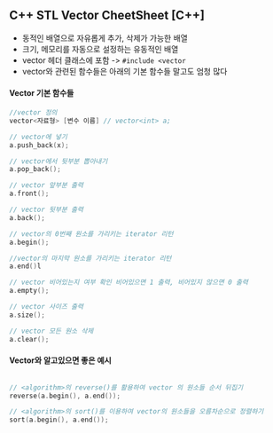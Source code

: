 ## C++ STL Vector CheetSheet [C++]

- 동적인 배열으로 자유롭게 추가, 삭제가 가능한 배열
- 크기, 메모리를 자동으로 설정하는 유동적인 배열
- vector 헤더 클래스에 포함 -> `#include <vector` 
- vector와 관련된 함수들은 아래의 기본 함수들 말고도 엄청 많다



#### Vector 기본 함수들



```c++
//vector 정의
vector<자료형> [변수 이름] // vector<int> a;

// vector에 넣기 
a.push_back(x);

// vector에서 뒷부분 뽑아내기
a.pop_back();

// vector 앞부분 출력
a.front();

// vector 뒷부분 출력
a.back();

// vector의 0번째 원소를 가리키는 iterator 리턴
a.begin();

//vector의 마지막 원소를 가리키는 iterator 리턴
a.end()l

// vector 비어있는지 여부 확인 비어있으면 1 출력, 비어있지 않으면 0 출력
a.empty();

// vector 사이즈 출력
a.size();

// vector 모든 원소 삭제
a.clear();

```



#### Vector와 알고있으면 좋은 예시



```c++

// <algorithm>의 reverse()를 활용하여 vector 의 원소들 순서 뒤집기
reverse(a.begin(), a.end());

// <algorithm>의 sort()를 이용하여 vector의 원소들을 오름차순으로 정렬하기
sort(a.begin(), a.end());

```
